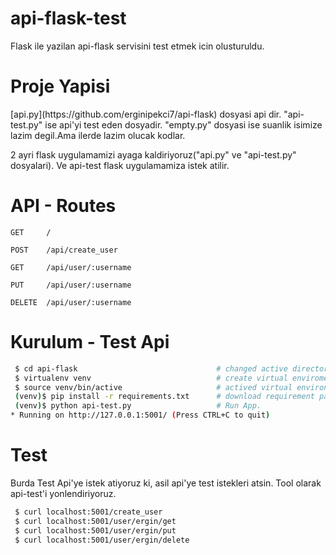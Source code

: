 # api-flask-test
Flask ile yazilan api-flask servisini test etmek icin olusturuldu.

# Proje Yapisi
<p>[api.py](https://github.com/erginipekci7/api-flask) dosyasi api dir. "api-test.py" ise api'yi test eden dosyadir. "empty.py" dosyasi ise suanlik isimize lazim degil.Ama ilerde lazim olucak kodlar.</p>
<p>2 ayri flask uygulamamizi ayaga kaldiriyoruz("api.py" ve "api-test.py" dosyalari). Ve api-test flask uygulamamiza istek atilir.</p>

# API - Routes 

```GET     / ```

```POST    /api/create_user ```

```GET     /api/user/:username ```

```PUT     /api/user/:username ```

```DELETE  /api/user/:username ```



# Kurulum - Test Api

```bash
 $ cd api-flask                               # changed active directory to repo
 $ virtualenv venv                            # create virtual enviroment
 $ source venv/bin/active                     # actived virtual environment
 (venv)$ pip install -r requirements.txt      # download requirement packages.
 (venv)$ python api-test.py                   # Run App.
* Running on http://127.0.0.1:5001/ (Press CTRL+C to quit)
```

# Test
<p>Burda Test Api'ye istek atiyoruz ki, asil api'ye test istekleri atsin. Tool olarak api-test'i yonlendiriyoruz.</p>


```bash
 $ curl localhost:5001/create_user
 $ curl localhost:5001/user/ergin/get
 $ curl localhost:5001/user/ergin/put
 $ curl localhost:5001/user/ergin/delete
```

